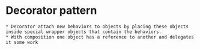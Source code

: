# Decorator pattern

    * Decorator attach new behaviors to objects by placing these objects inside special wrapper objects that contain the behaviors.
    * With composition one object has a reference to another and delegates it some work